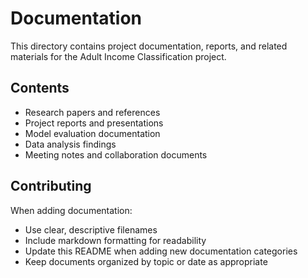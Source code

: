 # Documentation

This directory contains project documentation, reports, and related materials for the Adult Income Classification project.

## Contents

- Research papers and references
- Project reports and presentations
- Model evaluation documentation
- Data analysis findings
- Meeting notes and collaboration documents

## Contributing

When adding documentation:
- Use clear, descriptive filenames
- Include markdown formatting for readability
- Update this README when adding new documentation categories
- Keep documents organized by topic or date as appropriate
